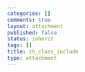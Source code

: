 ```yaml
--- 
categories: []
comments: true
layout: attachment
published: false
status: inherit
tags: []
title: ch_class_include
type: attachment
---
```


